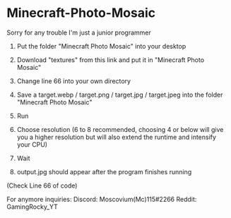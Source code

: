 # Minecraft-Photo-Mosaic
Sorry for any trouble I'm just a junior programmer

1. Put the folder "Minecraft Photo Mosaic" into your desktop

2. Download "textures" from this link and put it in "Minecraft Photo Mosaic"

3. Change line 66 into your own directory

4. Save a target.webp / target.png / target.jpg / target.jpeg into the folder "Minecraft Photo Mosaic"

5. Run

6. Choose resolution (6 to 8 recommended, choosing 4 or below will give you a higher resolution but will also extend the runtime and intensify your CPU)

7. Wait

8. output.jpg should appear after the program finishes running

(Check Line 66 of code)

For anymore inquiries:
	Discord: Moscovium(Mc)115#2266
	Reddit: GamingRocky_YT
